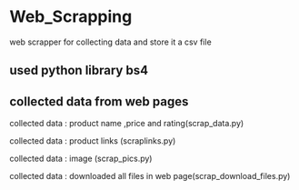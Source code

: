 # Web_Scrapping
web scrapper for collecting data and store it a csv file

## used python library bs4

## collected data from web pages
 collected data : product name ,price and rating(scrap_data.py)
 
 collected data : product links (scraplinks.py)
 
 collected data : image (scrap_pics.py)
 
 collected data : downloaded all files in web page(scrap_download_files.py)
